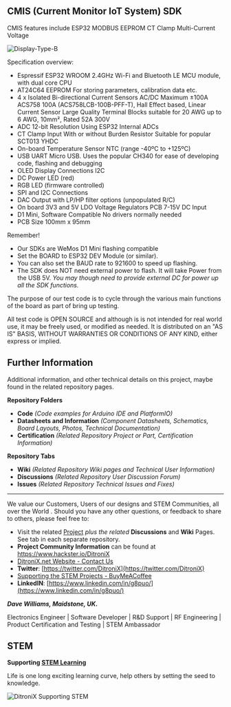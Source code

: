 ## CMIS (Current Monitor IoT System) SDK

CMIS features include ESP32 MODBUS EEPROM CT Clamp Multi-Current Voltage

![Display-Type-B](https://ditronix.net/wp-content/uploads/2022/09/CMIS-1-2209-102-PCB-Populated-No-PTH-scaled.jpg?raw=true)

Specification overview:

- Espressif ESP32 WROOM
	2.4GHz Wi-Fi and Bluetooth LE MCU module, with dual core CPU
- AT24C64 EEPROM
	For storing parameters, calibration data etc.
- 4 x Isolated Bi-directional Current Sensors AC/DC Maximum ±100A
	ACS758 100A (ACS758LCB-100B-PFF-T), Hall Effect based, Linear Current Sensor
	Large Quality Terminal Blocks suitable for 20 AWG up to 6 AWG, 10mm², Rated 52A 300V
- ADC 12-bit Resolution
	Using ESP32 Internal ADCs
- CT Clamp Input
	With or without Burden Resistor
	Suitable for popular SCT013 YHDC
- On-board Temperature Sensor
	NTC (range -40ºC to +125ºC)
- USB UART
	Micro USB.   Uses the popular CH340 for ease of developing code, flashing and debugging
- OLED Display Connections
	I2C
- DC Power LED (red)
- RGB LED (firmware controlled)
- SPI and I2C Connections
- DAC Output
	with LP/HP filter options (unpopulated R/C)
- On board 3V3 and 5V LDO Voltage Regulators
	PCB 7-15V DC Input
- D1 Mini, Software Compatible
	No drivers normally needed
- PCB Size 100mm x 95mm

Remember!
- Our SDKs are WeMos D1 Mini flashing compatible
- Set the BOARD to ESP32 DEV Module (or similar).
- You can also set the BAUD rate to 921600 to speed up flashing.
- The SDK does NOT need external power to flash.  It will take Power from the USB 5V.
*You may though need to provide external DC for power up all the SDK functions.*

The purpose of our test code is to cycle through the various main functions of the board as part of bring up testing.

All test code is OPEN SOURCE and although is is not intended for real world use, it may be freely used, or modified as needed.  It is distributed on an "AS IS" BASIS, WITHOUT WARRANTIES OR CONDITIONS OF ANY KIND, either express or implied.


## **Further Information**

Additional information, and other technical details on this project, maybe found in the related repository pages.

**Repository Folders**

 - **Code** *(Code examples for Arduino  IDE and PlatformIO)*
 -  **Datasheets and Information** *(Component Datasheets, Schematics, Board Layouts, Photos, Technical Documentation)*
 - **Certification** *(Related Repository Project or Part, Certification Information)*

**Repository Tabs**

 - **Wiki** *(Related Repository Wiki pages and Technical User Information)*
 - **Discussions** *(Related Repository User Discussion Forum)*
 - **Issues** *(Related Repository Technical Issues and Fixes)*

***

We value our Customers, Users of our designs and STEM Communities, all over the World . Should you have any other questions, or feedback to share to others, please feel free to:

* Visit the related [Project](https://github.com/DitroniX?tab=repositories) *plus the related* **Discussions** and **Wiki** Pages.  See tab in each separate repository.
* **Project Community Information** can be found at https://www.hackster.io/DitroniX
* [DitroniX.net Website - Contact Us](https://ditronix.net/contact/)
* **Twitter**: [https://twitter.com/DitroniX](https://twitter.com/DitroniX)
* [Supporting the STEM Projects - BuyMeACoffee](https://www.buymeacoffee.com/DitroniX)
*  **LinkedIN**: [https://www.linkedin.com/in/g8puo/](https://www.linkedin.com/in/g8puo/)

***Dave Williams, Maidstone, UK.***

Electronics Engineer | Software Developer | R&D Support | RF Engineering | Product Certification and Testing | STEM Ambassador

## STEM

**Supporting [STEM Learning](https://www.stem.org.uk/)**

Life is one long exciting learning curve, help others by setting the seed to knowledge.

![DitroniX Supporting STEM](https://hackster.imgix.net/uploads/attachments/1606838/stem_ambassador_-_100_volunteer_badge_edxfxlrfbc1_bjdqharfoe1_xbqi2KUcri.png?auto=compress%2Cformat&w=540&fit=max)
